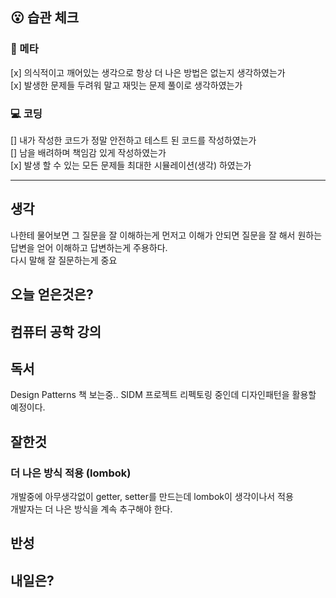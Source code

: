 ## :open_mouth: 습관 체크

### :muscle: 메타
[x] 의식적이고 깨어있는 생각으로 항상 더 나은 방법은 없는지 생각하였는가  
[x] 발생한 문제들 두려워 말고 재밋는 문제 풀이로 생각하였는가

### :computer: 코딩
[] 내가 작성한 코드가 정말 안전하고 테스트 된 코드를 작성하였는가  
[] 남을 배려하며 책임감 있게 작성하였는가  
[x] 발생 할 수 있는 모든 문제들 최대한 시뮬레이션(생각) 하였는가

**** 
## 생각
나한테 물어보면 그 질문을 잘 이해하는게 먼저고 이해가 안되면 질문을 잘 해서 원하는 답변을 얻어 이해하고 답변하는게 주용하다.  
다시 말해 잘 질문하는게 중요


## 오늘 얻은것은?

## 컴퓨터 공학 강의

## 독서
Design Patterns 책 보는중..
SIDM 프로젝트 리펙토링 중인데 디자인패턴을 활용할 예정이다.



## 잘한것

### 더 나은 방식 적용 (lombok)
개발중에 아무생각없이 getter, setter를 만드는데 lombok이 생각이나서 적용  
개발자는 더 나은 방식을 계속 추구해야 한다.

## 반성
## 내일은?
